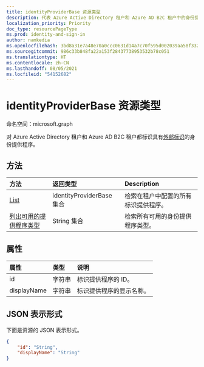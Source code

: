 ```yaml
---
title: identityProviderBase 资源类型
description: 代表 Azure Active Directory 租户和 Azure AD B2C 租户中的身份提供程序。
localization_priority: Priority
doc_type: resourcePageType
ms.prod: identity-and-sign-in
author: namkedia
ms.openlocfilehash: 3bd8a31e7a48e70a0ccc0631d14a7c70f595d002039aa58f332a5b1657daf0bd
ms.sourcegitcommit: 986c33b848fa22a153f28437738953532b78c051
ms.translationtype: HT
ms.contentlocale: zh-CN
ms.lasthandoff: 08/05/2021
ms.locfileid: "54152682"
---
```

# <a name="identityproviderbase-resource-type"></a>identityProviderBase 资源类型
命名空间：microsoft.graph

对 Azure Active Directory 租户和 Azure AD B2C 租户都标识具有[外部标识](/azure/active-directory/external-identities/)的身份提供程序。

## <a name="methods"></a>方法

| 方法       | 返回类型  |Description|
|:---------------|:--------|:----------|
|[List](../api/identityproviderbase-list.md)|identityProviderBase 集合|检索在租户中配置的所有标识提供程序。|
|[列出可用的提供程序类型](../api/identityproviderbase-list-availableprovidertypes.md)|String 集合|检索所有可用的身份提供程序类型。|

## <a name="properties"></a>属性

|属性|类型|说明|
|:---------------|:--------|:----------|
|id|字符串|标识提供程序的 ID。|
|displayName|字符串|标识提供程序的显示名称。|

## <a name="json-representation"></a>JSON 表示形式

下面是资源的 JSON 表示形式。

<!-- {
  "blockType": "resource",
  "@odata.type": "microsoft.graph.identityProviderBase"
} -->

```json
{
    "id": "String",
    "displayName": "String"
}
```
